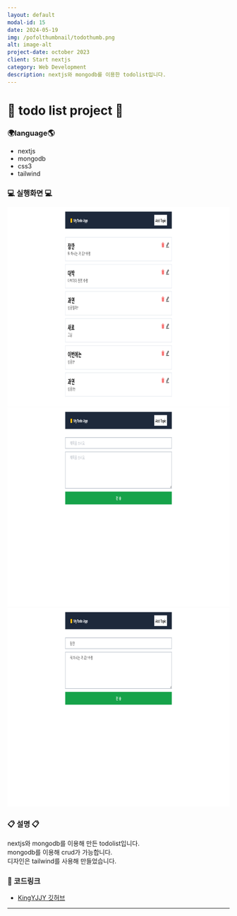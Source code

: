 ```yaml
---
layout: default
modal-id: 15
date: 2024-05-19
img: /pofolthumbnail/todothumb.png
alt: image-alt
project-date: october 2023
client: Start nextjs
category: Web Development
description: nextjs와 mongodb를 이용한 todolist입니다.
---
```



# 📒 todo list project 📝
### 🌍language🌎
- nextjs
- mongodb
- css3
- tailwind

  



### 💻 실행화면 💻
<img src="../img/project/toweb/first.png" width="600" height="450">  
<img src="../img/project/toweb/create.png" width="600" height="450">  
<img src="../img/project/toweb/edit.png" width="600" height="450">  
 




### 📋 설명 📋

nextjs와 mongodb를 이용해 만든 todolist입니다.<br/>
mongodb를 이용해 crud가 가능합니다.<br/>
디자인은 tailwind를 사용해 만들었습니다.




### 📌 코드링크 
- [KingYJJY 깃허브](https://github.com/kingyjjy/todo-web "https://github.com/kingyjjy/todo-web")
  


---